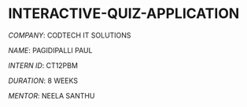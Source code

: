 # INTERACTIVE-QUIZ-APPLICATION

*COMPANY*: CODTECH IT SOLUTIONS

*NAME*: PAGIDIPALLI PAUL

*INTERN ID*: CT12PBM

*DURATION*: 8 WEEKS

*MENTOR*: NEELA SANTHU
